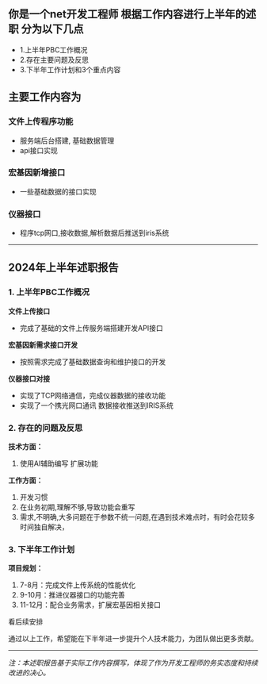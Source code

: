 ## 你是一个net开发工程师  根据工作内容进行上半年的述职 分为以下几点
 - 1.上半年PBC工作概况
 - 2.存在主要问题及反思
 - 3.下半年工作计划和3个重点内容 


## 主要工作内容为

### 文件上传程序功能
 - 服务端后台搭建, 基础数据管理
 - api接口实现

### 宏基因新增接口
 - 一些基础数据的接口实现


### 仪器接口
 - 程序tcp网口,接收数据,解析数据后推送到iris系统

---

## 2024年上半年述职报告

### 1. 上半年PBC工作概况

**文件上传接口**
- 完成了基础的文件上传服务端搭建开发API接口

**宏基因新需求接口开发**
- 按照需求完成了基础数据查询和维护接口的开发

**仪器接口对接**
- 实现了TCP网络通信，完成仪器数据的接收功能
- 实现了一个携光网口通讯 数据接收推送到IRIS系统

### 2. 存在的问题及反思

**技术方面：**
1. 使用AI辅助编写 扩展功能

**工作方面：**
1. 开发习惯
1. 在业务初期,理解不够,导致功能会重写
2. 需求,不明确,大多问题在于参数不统一问题,在遇到技术难点时，有时会花较多时间独自解决，

### 3. 下半年工作计划

**项目规划：**
1. 7-8月：完成文件上传系统的性能优化
2. 9-10月：推进仪器接口的功能完善
3. 11-12月：配合业务需求，扩展宏基因相关接口

看后续安排

通过以上工作，希望能在下半年进一步提升个人技术能力，为团队做出更多贡献。

---

*注：本述职报告基于实际工作内容撰写，体现了作为开发工程师的务实态度和持续改进的决心。*